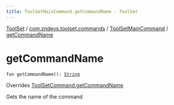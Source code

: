 ```yaml
---
title: ToolSetMainCommand.getCommandName - ToolSet
---
```


[ToolSet](../../index.html) / [com.zndevs.toolset.commands](../index.html) / [ToolSetMainCommand](index.html) / [getCommandName](./get-command-name.html)

# getCommandName

`fun getCommandName(): `[`String`](https://kotlinlang.org/api/latest/jvm/stdlib/kotlin/-string/index.html)

Overrides [ToolSetCommand.getCommandName](../../com.zndevs.toolset/-tool-set-command/get-command-name.html)

Gets the name of the command

